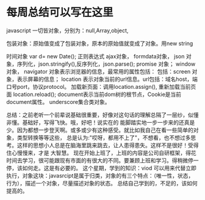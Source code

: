 # 每周总结可以写在这里


javascript 一切皆对象，分别为：null,Array,object,

包装对象：原始值变成了包装对象，原本的原始值就变成了对象。用new string

  时间对象 var d= new Date();
  正则表达式
  ajax对象，
  formdata对象，
  json 对象，序列化，json.stringify(),反序列化，json.parse();
  promise 对象；
  window 对象，
  navigator 对象表示浏览器的信息，最常用的属性包括：
  包括：screen 对象，表示屏幕的信息；
        location 表示对象当前的url信息。url包括：域名host，端口号port，协议protocol。
       加载新页面：调用location.assign(), 重新加载当前页面 location.reload();
      document表示当前dom树的根节点，Cookie是当前document属性。
      underscore集合类对象。
  
总结：之前老听一个前辈说基础很重要，好像对这句话的理解总隔了一层纱，似懂非懂。基础好，写得飞快。哦，好吧！说实在的
能脚踏实地一步一步来的还真是少。因为都想一步登天啊。或多或少有这种感受。就比如我自己在看一些简单的对象，类型转换等等这些，
总是认为:"哎呀，都用不上了"，不想看，也不想过多思考。这样的思想小人总是在脑海里跳来跳去，让人患得患失。这样不是很好！受得住心慢慢来，才是
大智慧。
现在开始上班了，上班的内容是公司自研框架，得花时间去学习，很可能跟现有市面的有很大的不同。要兼顾上班和学习。得稍微停一停，该如何走。这是有必要的。
 这个星期，学到的知识：viod 可以用来代替立即执行，对象这块：javasrcipt是属于归类，对象的有三个特点：（唯一性，状态，行为），描述一个对象，尽量描述对象的状态。
总结自己学到的，不足的，该如何提高的。
 